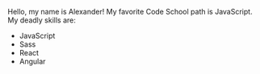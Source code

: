Hello, my name is Alexander!
My favorite Code School path is JavaScript.
My deadly skills are:
* JavaScript
* Sass
* React
* Angular